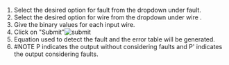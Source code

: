 1. Select the desired option for fault from the dropdown under fault. 
2. Select the desired option for wire from the dropdown under wire .
3. Give the binary values for each input wire.
4. Click on "Submit"<img src="submit.png" alt="submit" >
5. Equation used to detect the fault and the error table will be generated.
6. #NOTE P indicates the output without considering faults and P' indicates the output considering faults.

